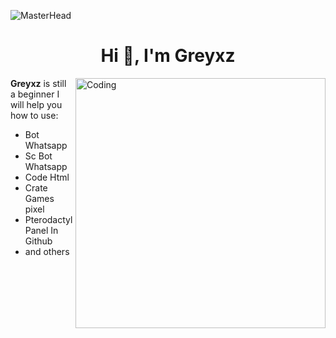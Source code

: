 ![MasterHead](https://telegra.ph/file/711b076d7c218c5da5d75.jpg)
<h1 align="center">Hi 👋, I'm Greyxz</h1>

<img align="right" alt="Coding" width="400" src="https://i.pinimg.com/originals/36/73/b2/3673b220d40793ab3bdb0114aca65803.gif">

**Greyxz** is still a beginner 
I will help you how to use:
- Bot Whatsapp
- Sc Bot Whatsapp
- Code Html
- Crate Games pixel
- Pterodactyl Panel In Github 
- and others


